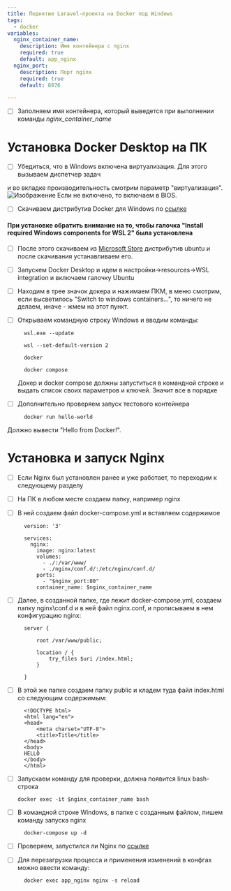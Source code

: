 ```yaml
---
title: Поднятие Laravel-проекта на Docker под Windows
tags:
  - docker
variables:
  nginx_container_name:
    description: Имя контейнера с nginx
    required: true
    default: app_nginx
  nginx_port:
    description: Порт nginx
    required: true
    default: 8876

---
```


- [ ] Заполняем имя контейнера, который выведется при выполнении команды <var>nginx_container_name</var>

# Установка Docker Desktop на ПК

- [ ] Убедиться, что в Windows включена виртуализация. Для этого вызываем диспетчер задач 
  
и во вкладке производительность смотрим параметр "виртуализация".
![Изображение](https://howto.parfentiy.site/images/isVirtualOn.png "Это успех")
Если не включено, то включаем в BIOS.

- [ ] Скачиваем дистрибутив Docker для Windows по [ссылке](https://desktop.docker.com/win/main/amd64/Docker%20Desktop%20Installer.exe?_gl=1*1129h03*_ga*MTQ1MDI5MjY5Ni4xNjg3MTE3MTkw*_ga_XJWPQMJYHQ*MTY5MDgwMDg0Mi4xMi4xLjE2OTA4MDA5NzEuMjMuMC4w)
  
#### При установке обратить внимание на то, чтобы галочка "Install required Windows components for WSL 2" была установлена

- [ ] После этого скачиваем из [Microsoft Store](https://www.microsoft.com/store/productid/9PN20MSR04DW?ocid=pdpshare) 
  дистрибутив ubuntu и после скачивания устанавливаем его.
  
- [ ] Запускем Docker Desktop и идем в настройки->resources->WSL integration и включаем галочку Ubuntu

- [ ] Находим в трее значок докера и нажимаем ПКМ, в меню смотрим, если высветилось "Switch to windows containers...",
то ничего не делаем, иначе - жмем на этот пункт.
  
- [ ] Открываем командную строку Windows и вводим команды:
  ```
    wsl.exe --update
  ```
  ```
    wsl --set-default-version 2
  ```
  ```
    docker
  ```
  ```
    docker compose
  ```
  Докер и docker compose должны запуститься в командной строке и выдать список своих параметров и ключей. Значит все в порядке

- [ ] Дополнительно проверяем запуск тестового контейнера

  ```
    docker run hello-world
  ```
Должно вывести "Hello from Docker!".

# Установка и запуск Nginx

- [ ] Если Nginx был установлен ранее и уже работает, то переходим к следующему разделу

- [ ] На ПК в любом месте создаем папку, например nginx
- [ ] В ней создаем файл docker-compose.yml и вставляем содержимое
  ```
    version: '3'
  
    services:
      nginx:
        image: nginx:latest
        volumes:
          - ./:/var/www/
          - ./nginx/conf.d/:/etc/nginx/conf.d/
        ports:
          - "$nginx_port:80"
        container_name: $nginx_container_name
  ```


- [ ] Далее, в созданной папке, где лежит docker-compose.yml, создаем папку nginx\conf.d и в ней файл nginx.conf,
  и прописываем в нем конфигурацию nginx:
  ```
    server {
    
        root /var/www/public;
      
        location / {
            try_files $uri /index.html;
        }
    
    }
  ```
- [ ] В этой же папке создаем папку public и кладем туда файл index.html со следующим содержимым:
  ```
    <!DOCTYPE html>
    <html lang="en">
    <head>
        <meta charset="UTF-8">
        <title>Title</title>
    </head>
    <body>
    HELLO
    </body>
    </html>
  ```
- [ ] Запускаем команду для проверки, должна появится linux bash-строка
  ```
  docker exec -it $nginx_container_name bash
  ```
  
- [ ] В командной строке Windows, в папке с созданным файлом, пишем команду запуска nginx
  ```
    docker-compose up -d
  ```

- [ ] Проверяем, запустился ли Nginx по [ссылке](http://localhost:$nginx_port)

- [ ] Для перезагрузки процесса и применения изменений в конфгах можно ввести команду:
  ```
    docker exec app_nginx nginx -s reload
  ```

